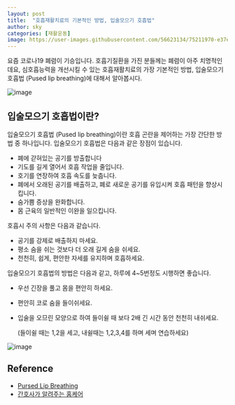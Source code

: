 ```yaml
---
layout: post
title:  "호흡재활치료의 기본적인 방법, 입술모으기 호흡법"
author: sky
categories: [재활운동]
image: https://user-images.githubusercontent.com/56623134/75211970-e37e4380-57c8-11ea-9e06-90005f5a9af2.png
---
```


요즘 코로나19 폐렴이 기승입니다. 호흡기질환을 가진 분들께는 폐렴이 아주 치명적인데요, 심호흡능력을 개선시킬 수 있는 호흡재활치료의 가장 기본적인 방법, 입술모으기 호흡법 (Pused lip breathing)에 대해서 알아봅시다.

![image](https://user-images.githubusercontent.com/56623134/75212267-bd0cd800-57c9-11ea-8591-afbdc4407c57.png)

## 입술모으기 호흡법이란?

입술모으기 호흡법 (Pused lip breathing)이란 호흡 곤란을 제어하는 가장 간단한 방법 중 하나입니다.
입술모으기 호흡법은 다음과 같은 장점이 있습니다.

- 폐에 갇혀있는 공기를 방출합니다
- 기도를 길게 열어서 호흡 작업을 줄입니다.
- 호기를 연장하여 호흡 속도를 늦춥니다.
- 폐에서 오래된 공기를 배출하고, 폐로 새로운 공기를 유입시켜 호흡 패턴을 향상시킵니다.
- 숨가쁨 증상을 완화합니다.
- 몸 근육의 일반적인 이완을 일으킵니다.

호흡시 주의 사항은 다음과 같습니다.

- 공기를 강제로 배출하지 마세요.
- 평소 숨을 쉬는 것보다 더 오래 길게 숨을 쉬세요.
- 천천히, 쉽게, 편안한 자세를 유지하며 호흡하세요.


입술모으기 호흡법의 방법은 다음과 같고, 하루에 4~5번정도 시행하면 좋습니다.

- 우선 긴장을 풀고 몸을 편안히 하세요.
- 편안히 코로 숨을 들이쉬세요.
- 입술을 오므린 모양으로 하여 들이쉴 때 보다 2배 긴 시간 동안 천천히 내쉬세요.

  (들이쉴 때는 1,2을 세고, 내쉴때는 1,2,3,4를 하며 세며 연습하세요)


![image](https://user-images.githubusercontent.com/56623134/75212927-cc8d2080-57cb-11ea-81f1-2785ab8815bf.png)

## Reference
- [Pursed Lip Breathing](https://my.clevelandclinic.org/health/articles/9443-pursed-lip-breathing)
- [간호사가 알려주는 홈케어](https://khna.or.kr/homecare/04_nerve/chronic02_03.php)
